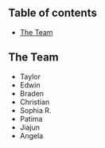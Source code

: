## Table of contents

* [The Team](#the-team)

## The Team

* Taylor
* Edwin
* Braden
* Christian
* Sophia R.
* Patima
* Jiajun
* Angela
